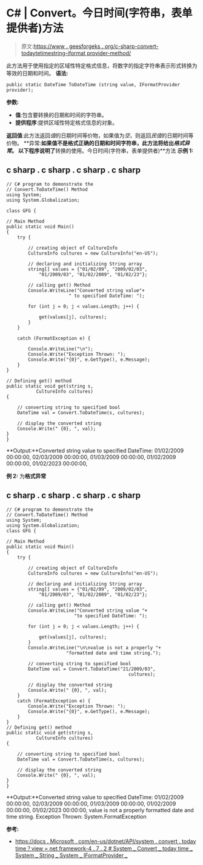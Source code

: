 # C# | Convert。今日时间(字符串，表单提供者)方法

> 原文:[https://www . geesforgeks . org/c-sharp-convert-todaytetimestring-iformat provider-method/](https://www.geeksforgeeks.org/c-sharp-convert-todatetimestring-iformatprovider-method/)

此方法用于使用指定的区域性特定格式信息，将数字的指定字符串表示形式转换为等效的日期和时间。
**语法:**

```
public static DateTime ToDateTime (string value, IFormatProvider provider);
```

**参数:**

*   **值**:包含要转换的日期和时间的字符串。
*   **提供程序**:提供区域性特定格式信息的对象。

**返回值**:此方法返回*值*的日期时间等价物，如果值为*空*，则返回*民值*的日期时间等价物。
**异常:**如果值不是格式正确的日期和时间字符串，此方法将给出*格式异常*。
以下程序说明了**转换的使用。今日时间(字符串，表单提供者)**方法
**示例 1:**

## c sharp . c sharp . c sharp . c sharp

```
// C# program to demonstrate the
// Convert.ToDateTime() Method
using System;
using System.Globalization;

class GFG {

// Main Method
public static void Main()
{
    try {

        // creating object of CultureInfo
        CultureInfo cultures = new CultureInfo("en-US");

        // declaring and initializing String array
        string[] values = {"01/02/09", "2009/02/03",
            "01/2009/03", "01/02/2009", "01/02/23"};

        // calling get() Method
        Console.WriteLine("Converted string value"+
                       " to specified DateTime: ");

        for (int j = 0; j < values.Length; j++) {

            get(values[j], cultures);
        }
    }

    catch (FormatException e) {

        Console.WriteLine("\n");
        Console.Write("Exception Thrown: ");
        Console.Write("{0}", e.GetType(), e.Message);
    }
}

// Defining get() method
public static void get(string s,
           CultureInfo cultures)
{

    // converting string to specified bool
    DateTime val = Convert.ToDateTime(s, cultures);

    // display the converted string
    Console.Write(" {0}, ", val);
}
}
```

**Output:**Converted string value to specified DateTime: 01/02/2009 00:00:00, 02/03/2009 00:00:00, 01/03/2009 00:00:00, 01/02/2009 00:00:00, 01/02/2023 00:00:00,  

**例 2:** 为**格式异常**

## c sharp . c sharp . c sharp . c sharp

```
// C# program to demonstrate the
// Convert.ToDateTime() Method
using System;
using System.Globalization;
class GFG {

// Main Method
public static void Main()
{
    try {

        // creating object of CultureInfo
        CultureInfo cultures = new CultureInfo("en-US");

        // declaring and initializing String array
        string[] values = {"01/02/09", "2009/02/03",
            "01/2009/03", "01/02/2009", "01/02/23"};

        // calling get() Method
        Console.WriteLine("Converted string value "+
                         "to specified DateTime: ");

        for (int j = 0; j < values.Length; j++) {

            get(values[j], cultures);
        }
        Console.WriteLine("\n\nvalue is not a properly "+
                      "formatted date and time string.");

        // converting string to specified bool
        DateTime val = Convert.ToDateTime("21/2009/03",
                                             cultures);

        // display the converted string
        Console.Write(" {0}, ", val);
    }
    catch (FormatException e) {
        Console.Write("Exception Thrown: ");
        Console.Write("{0}", e.GetType(), e.Message);
    }
}
// Defining get() method
public static void get(string s,
           CultureInfo cultures)
{

    // converting string to specified bool
    DateTime val = Convert.ToDateTime(s, cultures);

    // display the converted string
    Console.Write(" {0}, ", val);
}
}
```

**Output:**Converted string value to specified DateTime: 01/02/2009 00:00:00, 02/03/2009 00:00:00, 01/03/2009 00:00:00, 01/02/2009 00:00:00, 01/02/2023 00:00:00, value is not a properly formatted date and time string. Exception Thrown: System.FormatException  

**参考:**

*   [https://docs . Microsoft . com/en-us/dotnet/API/system . convert . today time？view = net framework-4 . 7 . 2 # System _ Convert _ today time _ System _ String _ System _ IFormatProvider _](https://docs.microsoft.com/en-us/dotnet/api/system.convert.todatetime?view=netframework-4.7.2#System_Convert_ToDateTime_System_String_System_IFormatProvider_)